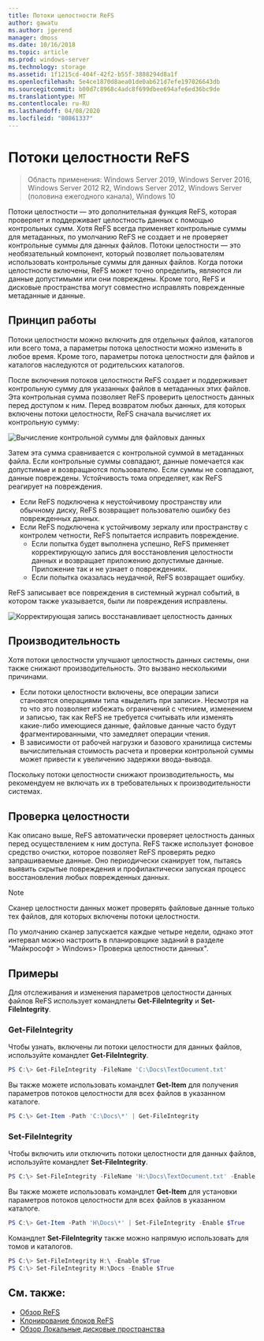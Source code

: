 ```yaml
---
title: Потоки целостности ReFS
author: gawatu
ms.author: jgerend
manager: dmoss
ms.date: 10/16/2018
ms.topic: article
ms.prod: windows-server
ms.technology: storage
ms.assetid: 1f1215cd-404f-42f2-b55f-3888294d8a1f
ms.openlocfilehash: 5e4ce1870d8aea01de0ab621d7efe197026643db
ms.sourcegitcommit: b00d7c8968c4adc8f699dbee694afe6ed36bc9de
ms.translationtype: MT
ms.contentlocale: ru-RU
ms.lasthandoff: 04/08/2020
ms.locfileid: "80861337"
---
```

# <a name="refs-integrity-streams"></a>Потоки целостности ReFS
>Область применения: Windows Server 2019, Windows Server 2016, Windows Server 2012 R2, Windows Server 2012, Windows Server (половина ежегодного канала), Windows 10

Потоки целостности — это дополнительная функция ReFS, которая проверяет и поддерживает целостность данных с помощью контрольных сумм. Хотя ReFS всегда применяет контрольные суммы для метаданных, по умолчанию ReFS не создает и не проверяет контрольные суммы для данных файлов. Потоки целостности — это необязательный компонент, который позволяет пользователям использовать контрольные суммы для данных файлов. Когда потоки целостности включены, ReFS может точно определить, являются ли данные допустимыми или они повреждены. Кроме того, ReFS и дисковые пространства могут совместно исправлять поврежденные метаданные и данные.

## <a name="how-it-works"></a>Принцип работы 

Потоки целостности можно включить для отдельных файлов, каталогов или всего тома, а параметры потока целостности можно изменить в любое время. Кроме того, параметры потока целостности для файлов и каталогов наследуются от родительских каталогов. 

После включения потоков целостности ReFS создает и поддерживает контрольную сумму для указанных файлов в метаданных этих файлов. Эта контрольная сумма позволяет ReFS проверить целостность данных перед доступом к ним. Перед возвратом любых данных, для которых включены потоки целостности, ReFS сначала вычисляет их контрольную сумму:

![Вычисление контрольной суммы для файловых данных](media/compute-checksum.gif)

Затем эта сумма сравнивается с контрольной суммой в метаданных файла. Если контрольные суммы совпадают, данные помечается как допустимые и возвращаются пользователю. Если суммы не совпадают, данные повреждены. Устойчивость тома определяет, как ReFS реагирует на повреждения.

- Если ReFS подключена к неустойчивому пространству или обычному диску, ReFS возвращает пользователю ошибку без поврежденных данных. 
- Если ReFS подключена к устойчивому зеркалу или пространству с контролем четности, ReFS попытается исправить повреждение. 
    - Если попытка будет выполнена успешно, ReFS применяет корректирующую запись для восстановления целостности данных и возвращает приложению допустимые данные. Приложение так и не узнает о повреждениях.
    - Если попытка оказалась неудачной, ReFS возвращает ошибку. 

ReFS записывает все повреждения в системный журнал событий, в котором также указывается, были ли повреждения исправлены. 

![Корректирующая запись восстанавливает целостность данных](media/corrective-write.gif)

## <a name="performance"></a>Производительность 

Хотя потоки целостности улучшают целостность данных системы, они также снижают производительность. Это вызвано несколькими причинами.
- Если потоки целостности включены, все операции записи становятся операциями типа «выделить при записи». Несмотря на то что это позволяет избежать ограничений с чтением, изменением и записью, так как ReFS не требуется считывать или изменять какие-либо имеющиеся данные, файловые данные часто будут фрагментированными, что замедляет операции чтения. 
- В зависимости от рабочей нагрузки и базового хранилища системы вычислительная стоимость расчета и проверки контрольной суммы может привести к увеличению задержки ввода-вывода. 

Поскольку потоки целостности снижают производительность, мы рекомендуем не включать их в требовательных к производительности системах. 

## <a name="integrity-scrubber"></a>Проверка целостности

Как описано выше, ReFS автоматически проверяет целостность данных перед осуществлением к ним доступа. ReFS также использует фоновое средство очистки, которое позволяет ReFS проверять редко запрашиваемые данные. Оно периодически сканирует том, пытаясь выявить скрытые повреждения и профилактически запуская процесс восстановления любых поврежденных данных.

  >[!NOTE]
  >Сканер целостности данных может проверять файловые данные только тех файлов, для которых включены потоки целостности.

По умолчанию сканер запускается каждые четыре недели, однако этот интервал можно настроить в планировщике заданий в разделе "Майкрософт > Windows> Проверка целостности данных". 

## <a name="examples"></a>Примеры
Для отслеживания и изменения параметров целостности данных файлов ReFS использует командлеты **Get-FileIntegrity** и **Set-FileIntegrity**.

### <a name="get-fileintegrity"></a>Get-FileIntegrity
Чтобы узнать, включены ли потоки целостности для данных файлов, используйте командлет **Get-FileIntegrity**. 

```PowerShell
PS C:\> Get-FileIntegrity -FileName 'C:\Docs\TextDocument.txt'
```

Вы также можете использовать командлет **Get-Item** для получения параметров потоков целостности для всех файлов в указанном каталоге. 

```PowerShell
PS C:\> Get-Item -Path 'C:\Docs\*' | Get-FileIntegrity
```

### <a name="set-fileintegrity"></a>Set-FileIntegrity
Чтобы включить или отключить потоки целостности для данных файлов, используйте командлет **Set-FileIntegrity**. 

```PowerShell
PS C:\> Set-FileIntegrity -FileName 'H:\Docs\TextDocument.txt' -Enable $True
```

Вы также можете использовать командлет **Get-Item** для установки параметров потоков целостности для всех файлов в указанном каталоге. 

```PowerShell
PS C:\> Get-Item -Path 'H\Docs\*' | Set-FileIntegrity -Enable $True 
```

Командлет **Set-FileIntegrity** также можно напрямую использовать для томов и каталогов. 

```PowerShell
PS C:\> Set-FileIntegrity H:\ -Enable $True
PS C:\> Set-FileIntegrity H:\Docs -Enable $True
```

## <a name="see-also"></a>См. также:

-   [Обзор ReFS](refs-overview.md)
-   [Клонирование блоков ReFS](block-cloning.md)
-   [Обзор Локальные дисковые пространства](../storage-spaces/storage-spaces-direct-overview.md)
